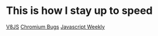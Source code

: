 # This is how I stay up to speed

[V8JS](https://v8.dev/blog)
[Chromium Bugs](https://bugs.chromium.org/p/chromium/issues/list)
[Javascript Weekly](https://javascriptweekly.com/)
